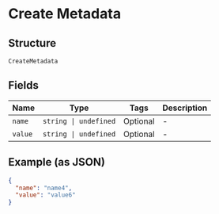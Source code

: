 
# Create Metadata

## Structure

`CreateMetadata`

## Fields

| Name | Type | Tags | Description |
|  --- | --- | --- | --- |
| `name` | `string \| undefined` | Optional | - |
| `value` | `string \| undefined` | Optional | - |

## Example (as JSON)

```json
{
  "name": "name4",
  "value": "value6"
}
```

